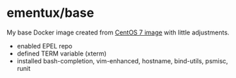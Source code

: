 ementux/base
============

My base Docker image created from [CentOS 7 image](https://registry.hub.docker.com/_/centos/) with little adjustments.

- enabled EPEL repo
- defined TERM variable (xterm)
- installed bash-completion, vim-enhanced, hostname, bind-utils, psmisc, runit
